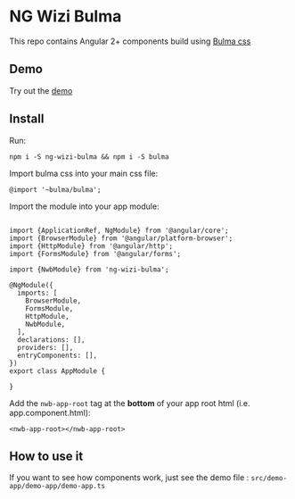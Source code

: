 # NG Wizi Bulma

This repo contains Angular 2+ components build using [Bulma css](http://bulma.io/)

## Demo

Try out the [demo](https://ng-wizi-bulma.firebaseapp.com/)

## Install

Run: 
```
npm i -S ng-wizi-bulma && npm i -S bulma
```

Import bulma css into your main css file:

```
@import '~bulma/bulma';
```

Import the module into your app module: 

````

import {ApplicationRef, NgModule} from '@angular/core';
import {BrowserModule} from '@angular/platform-browser';
import {HttpModule} from '@angular/http';
import {FormsModule} from '@angular/forms';

import {NwbModule} from 'ng-wizi-bulma';

@NgModule({
  imports: [
    BrowserModule,
    FormsModule,
    HttpModule,
    NwbModule,
  ],
  declarations: [],
  providers: [],
  entryComponents: [],
})
export class AppModule {
 
}

````

Add the `nwb-app-root` tag at the **bottom** of your app root html (i.e. app.component.html): 
```
<nwb-app-root></nwb-app-root>
```


## How to use it

If you want to see how components work, just see the demo file : `src/demo-app/demo-app/demo-app.ts`

